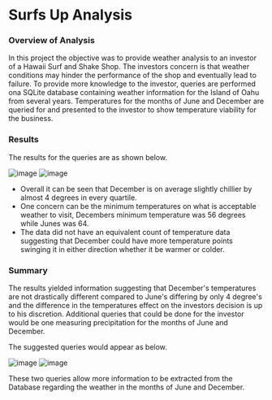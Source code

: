 # Surfs Up Analysis

### Overview of Analysis
In this project the objective was to provide weather analysis to an investor of a Hawaii Surf and Shake Shop. The investors concern is that weather conditions may hinder the performance of the shop and eventually lead to failure. To provide more knowledge to the investor, queries are performed ona SQLite database containing weather information for the Island of Oahu from several years. Temperatures for the months of June and December are queried for and presented to the investor to show temperature viability for the business. 

### Results

The results for the queries are as shown below. 

![image](https://user-images.githubusercontent.com/85713568/138578912-4356c96f-9bae-4af3-85c7-1a4d19dbc6a7.png)
![image](https://user-images.githubusercontent.com/85713568/138578921-f5856b3a-58f4-457d-8b64-f9f1f5e85203.png)

* Overall it can be seen that December is on average slightly chillier by almost 4 degrees in every quartile. 
* One concern can be the minimum temperatures on what is acceptable weather to visit, Decembers minimum temperature was 56 degrees while Junes was 64. 
* The data did not have an equivalent count of temperature data suggesting that December could have more temperature points swinging it in either direction whether it be warmer or colder.

### Summary

The results yielded information suggesting that December's temperatures are not drastically different compared to June's differing by only 4 degree's and the difference in the temperatures effect on the investors decision is up to his discretion. Additional queries that could be done for the investor would be one measuring precipitation for the months of June and December. 

The suggested queries would appear as below.

![image](https://user-images.githubusercontent.com/85713568/138579291-7d46b939-56a6-4a72-9092-6cbb0a13c0da.png)
![image](https://user-images.githubusercontent.com/85713568/138579317-60115641-412c-4277-983c-a3799c602240.png)

These two queries allow more information to be extracted from the Database regarding the weather in the months of June and December.


